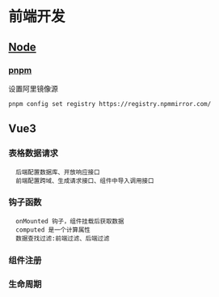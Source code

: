 # 前端开发

## [Node](https://nodejs.org/zh-cn)

### [pnpm](https://pnpm.io/zh/)

设置阿里镜像源
```vue
pnpm config set registry https://registry.npmmirror.com/
```

## Vue3

### 表格数据请求

```vue
  后端配置数据库、开放响应接口
  前端配置跨域、生成请求接口、组件中导入调用接口
  ```

### 钩子函数

```vue
  onMounted 钩子，组件挂载后获取数据
  computed 是一个计算属性
  数据查找过滤:前端过滤、后端过滤
```

### 组件注册

### 生命周期
